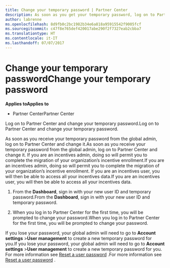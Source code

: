 ```yaml
---
title: Change your temporary password | Partner Center
description: As soon as you get your temporary password, log on to Partner Center and change it.
author: labrenne
ms.openlocfilehash: 8d9fb0c2bc1982b34e6a818a95915542f9005fcf
ms.sourcegitcommit: c47f8e765def420017abe290f2f7327eab2cbba7
ms.translationtype: HT
ms.contentlocale: it-IT
ms.lasthandoff: 07/07/2017
---
```

# <a name="change-your-temporary-password"></a><span data-ttu-id="d88a9-103">Change your temporary password</span><span class="sxs-lookup"><span data-stu-id="d88a9-103">Change your temporary password</span></span>

**<span data-ttu-id="d88a9-104">Applies to</span><span class="sxs-lookup"><span data-stu-id="d88a9-104">Applies to</span></span>**

-  <span data-ttu-id="d88a9-105">Partner Center</span><span class="sxs-lookup"><span data-stu-id="d88a9-105">Partner Center</span></span>

<span data-ttu-id="d88a9-106">Log on to Partner Center and change your temporary password.</span><span class="sxs-lookup"><span data-stu-id="d88a9-106">Log on to Partner Center and change your temporary password.</span></span>

<span data-ttu-id="d88a9-107">As soon as you receive your temporary password from the global admin, log on to Partner Center and change it.</span><span class="sxs-lookup"><span data-stu-id="d88a9-107">As soon as you receive your temporary password from the global admin, log on to Partner Center and change it.</span></span> <span data-ttu-id="d88a9-108">If you are an incentives admin, doing so will permit you to complete the migration of your organization’s incentive enrollment.</span><span class="sxs-lookup"><span data-stu-id="d88a9-108">If you are an incentives admin, doing so will permit you to complete the migration of your organization’s incentive enrollment.</span></span> <span data-ttu-id="d88a9-109">If you are an incentives user, you will then be able to access all your incentives data.</span><span class="sxs-lookup"><span data-stu-id="d88a9-109">If you are an incentives user, you will then be able to access all your incentives data.</span></span>

1.  <span data-ttu-id="d88a9-110">From the **Dashboard**, sign in with your new user ID and temporary password.</span><span class="sxs-lookup"><span data-stu-id="d88a9-110">From the **Dashboard**, sign in with your new user ID and temporary password.</span></span>

2.  <span data-ttu-id="d88a9-111">When you log in to Partner Center for the first time, you will be prompted to change your password.</span><span class="sxs-lookup"><span data-stu-id="d88a9-111">When you log in to Partner Center for the first time, you will be prompted to change your password.</span></span>

<span data-ttu-id="d88a9-112">If you lose your password, your global admin will need to go to  **Account settings** >**User management** to create a new temporary password for you.</span><span class="sxs-lookup"><span data-stu-id="d88a9-112">If you lose your password, your global admin will need to go to  **Account settings** >**User management** to create a new temporary password for you.</span></span>
<span data-ttu-id="d88a9-113">For more information see [Reset a user password](reset-a-user-password.md) .</span><span class="sxs-lookup"><span data-stu-id="d88a9-113">For more information see [Reset a user password](reset-a-user-password.md) .</span></span>


 

 



